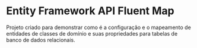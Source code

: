 # Entity Framework API Fluent Map

Projeto criado para demonstrar como é a configuração e o mapeamento de entidades de classes de domínio e suas propriedades para tabelas de banco de dados relacionais.
